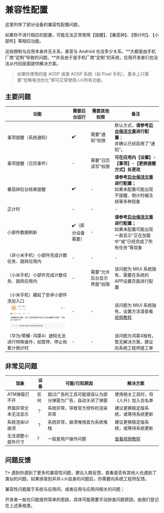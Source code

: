 # 兼容性配置

这里列举了部分设备的兼容性配置问题，

如果你不进行相应的配置，可能无法正常使用【提醒】、【番茄钟】、【倒计时】、【小部件】等相应功能。

这些限制与应用本身并无关系，甚至与 Android 也没多少关系，**大都是由手机厂商“定制”导致的问题。**并且由于是手机厂商“定制”的系统，应用开发者们也没法从代码层面提供解决方案。

> 如果你使用的是 AOSP 或类 AOSP 系统（如 Pixel 手机），基本上只需要“忽略电池优化”即可正常使用`人升`所有功能。



## 主要问题

| 功能                                                         | 需要后台运行      | 需要其他权限               | 备注                                                         |
| ------------------------------------------------------------ | ----------------- | -------------------------- | ------------------------------------------------------------ |
| 事项提醒（系统通知）                                         | ✔️                 | 需要“通知”权限<br/>        | 默认方式，**请参考[后台保活文章](guide/background_running)进行配置**；<br/>并确认已经启用了“通知”。 |
| 事项提醒（日历事件）                                         | -                 | 需要“日历读写”权限         | **可在应用内【设置】-【事项】-【更换提醒方式】处更改**       |
| 番茄钟后台结束提醒                                           | ✔️                 | -                          | **请参考[后台保活文章](guide/background_running)进行配置；**<br/>如果未配置可能出现不提醒、倒计时被冻结等多种现象 |
| 正计时                                                       | -                 | -                          | -                                                            |
| 小部件数据刷新                                               | ✔️（部分设备需要） | -                          | **请参考[后台保活文章](guide/background_running)进行配置；**<br/>如果未配置可能出现一直显示“正在加载中”或“已经完成了所有任务”等现象 |
| （非小米手机）小部件完成计数任务、跳转应用内                 | -                 | -                          | -                                                            |
| （小米手机）小部件完成计数任务、跳转应用内                   | -                 | 需要“允许后台显示界面”权限 | 该问题为 MIUI 系统独有，需要在系统的APP设置页面进行配置      |
| （小米手机）藏起了安卓小部件添加入口<br/>![image-20230826171710670](_media/compatibility/image-20230826171710670.png) | -                 | -                          | 该问题为 MIUI 系统独有，设置方法请查看[视频教程](https://www.bilibili.com/video/BV17W4y1s7dL) |
| （华为/荣耀-鸿蒙4）通知无法进行特殊操作，如暂停、停止和累计倒计时 | -                 | -                          | 该问题为鸿蒙4独有，暂无解决方案，建议向系统工程师提工单      |



## 非常见问题

| 现象                 | 设备 | 可能/已知原因                                            | 解决方案                                                     |
| -------------------- | ---- | -------------------------------------------------------- | ------------------------------------------------------------ |
| ATM弹窗打不开        | 任何 | 跳过广告的工具可能错误认为部分弹窗为广告，自动关闭了弹窗 | 使用相关工具时，将《人升》加入白名单                         |
| 界面异常文本无法显示 | ？   | 系统异常，导致官方控件的渲染异常                         | 建议更换稳定版系统，或等待系统更新                           |
| 系统渲染UI崩溃       | ？   | 系统异常，崩溃堆栈皆为系统堆栈                           | 建议更换稳定版系统，或等待系统更新                           |
| 无法调整小部件尺寸   | ?    | 一般是用户操作问题                                       | [查看视频教程](https://www.bilibili.com/video/BV17W4y1s7dL/?share_source=copy_web&vd_source=141b0b80de90aedb6b7f25458fa6b5d1&t=70) |



## 问题反馈

?> 遇到你遇到了更多的兼容性问题，建议入群反馈，查看是否有其他人也遇到了类似的问题。如果排查到并非`人升`自身的问题后，你需要向系统工程师反馈。

兼容性问题属于系统与应用间，或者应用与应用间相关的问题；

开发者一般也只能提供简单的思路，具体可能需要手动排查问题原因，由我们登记在上述表格里。